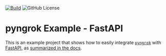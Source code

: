 [![Build](https://img.shields.io/github/actions/workflow/status/alexdlaird/pyngrok-example-fastapi/build.yml)](https://github.com/alexdlaird/pyngrok-example-fastapi/actions/workflows/build.yml)
![GitHub License](https://img.shields.io/github/license/alexdlaird/pyngrok-example-fastapi)

# pyngrok Example - FastAPI

This is an example project that shows how to easily integrate [`pyngrok`](https://github.com/alexdlaird/pyngrok)
with [FastAPI](https://fastapi.tiangolo.com/), as [summarized in the docs](https://pyngrok.readthedocs.io/en/latest/integrations.html#fastapi).